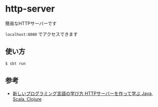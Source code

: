 # http-server

簡易なHTTPサーバーです

`localhost:8080` でアクセスできます

## 使い方

```sh
$ sbt run
```

## 参考

* [新しいプログラミング言語の学び方 HTTPサーバーを作って学ぶ Java, Scala, Clojure](https://speakerdeck.com/todokr/xin-siihurokuraminkuyan-yu-falsexue-hifang-httpsahawozuo-tutexue-hu-java-scala-clojure)
